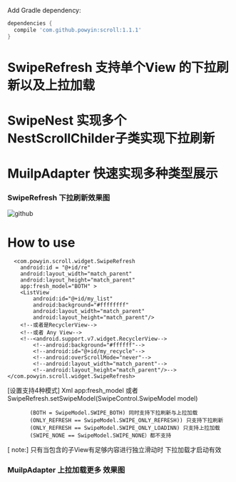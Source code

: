 Add Gradle dependency:
```gradle
dependencies {
  compile 'com.github.powyin:scroll:1.1.1'
}
```


# SwipeRefresh 支持单个View 的下拉刷新以及上拉加载
# SwipeNest 实现多个NestScrollChilder子类实现下拉刷新 
# MuilpAdapter 快速实现多种类型展示

### SwipeRefresh 下拉刷新效果图
![github](https://github.com/powyin/nest-scroll/blob/master/app/src/main/res/raw/refresh_pre.gif "github")  

# How to use

      <com.powyin.scroll.widget.SwipeRefresh
        android:id = "@+id/re"
        android:layout_width="match_parent"
        android:layout_height="match_parent"
        app:fresh_model="BOTH" >
        <ListView
            android:id="@+id/my_list"
            android:background="#ffffffff"
            android:layout_width="match_parent"
            android:layout_height="match_parent"/>
        <!--或者是RecyclerView-->
        <!--或者 Any View-->
        <!--<android.support.v7.widget.RecyclerView-->
            <!--android:background="#ffffff"-->
            <!--android:id="@+id/my_recycle"-->
            <!--android:overScrollMode="never"-->
            <!--android:layout_width="match_parent"-->
            <!--android:layout_height="match_parent"/>-->
    </com.powyin.scroll.widget.SwipeRefresh>
    
[设置支持4种模式]  Xml app:fresh_model 或者 SwipeRefresh.setSwipeModel(SwipeControl.SwipeModel model)

```
       (BOTH = SwipeModel.SWIPE_BOTH) 同时支持下拉刷新与上拉加载  
       (ONLY_REFRESH == SwipeModel.SWIPE_ONLY_REFRESH)) 只支持下拉刷新 
       (ONLY_REFRESH == SwipeModel.SWIPE_ONLY_LOADINN) 只支持上拉加载 
       (SWIPE_NONE == SwipeModel.SWIPE_NONE）都不支持
```
[ note:] 只有当包含的子View有足够内容进行独立滑动时 下拉加载才启动有效


### MuilpAdapter 上拉加载更多 效果图








